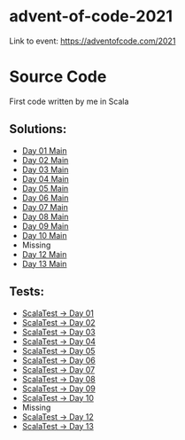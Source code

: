 # advent-of-code-2021

Link to event: https://adventofcode.com/2021

# Source Code

First code written by me in Scala

## Solutions:
* [Day 01 Main](https://github.com/mzielinski/advent-of-code-2021/blob/main/src/main/scala/com/mzielinski/aoc2021/day01/Day01.scala)
* [Day 02 Main](https://github.com/mzielinski/advent-of-code-2021/blob/main/src/main/scala/com/mzielinski/aoc2021/day02/Day02.scala)
* [Day 03 Main](https://github.com/mzielinski/advent-of-code-2021/blob/main/src/main/scala/com/mzielinski/aoc2021/day03/Day03.scala)
* [Day 04 Main](https://github.com/mzielinski/advent-of-code-2021/blob/main/src/main/scala/com/mzielinski/aoc2021/day04/Day04.scala)
* [Day 05 Main](https://github.com/mzielinski/advent-of-code-2021/blob/main/src/main/scala/com/mzielinski/aoc2021/day05/Day05.scala)
* [Day 06 Main](https://github.com/mzielinski/advent-of-code-2021/blob/main/src/main/scala/com/mzielinski/aoc2021/day06/Day06.scala)
* [Day 07 Main](https://github.com/mzielinski/advent-of-code-2021/blob/main/src/main/scala/com/mzielinski/aoc2021/day07/Day07.scala)
* [Day 08 Main](https://github.com/mzielinski/advent-of-code-2021/blob/main/src/main/scala/com/mzielinski/aoc2021/day08/Day08.scala)
* [Day 09 Main](https://github.com/mzielinski/advent-of-code-2021/blob/main/src/main/scala/com/mzielinski/aoc2021/day09/Day09.scala)
* [Day 10 Main](https://github.com/mzielinski/advent-of-code-2021/blob/main/src/main/scala/com/mzielinski/aoc2021/day10/Day10.scala)
* Missing
* [Day 12 Main](https://github.com/mzielinski/advent-of-code-2021/blob/main/src/main/scala/com/mzielinski/aoc2021/day12/Day12.scala)
* [Day 13 Main](https://github.com/mzielinski/advent-of-code-2021/blob/main/src/main/scala/com/mzielinski/aoc2021/day13/Day13.scala)

## Tests:
* [ScalaTest → Day 01](https://github.com/mzielinski/advent-of-code-2021/blob/main/src/test/scala/com/mzielinski/aoc2021/day01/Day01Test.scala)
* [ScalaTest → Day 02](https://github.com/mzielinski/advent-of-code-2021/blob/main/src/test/scala/com/mzielinski/aoc2021/day02/Day02Test.scala)
* [ScalaTest → Day 03](https://github.com/mzielinski/advent-of-code-2021/blob/main/src/test/scala/com/mzielinski/aoc2021/day03/Day03Test.scala)
* [ScalaTest → Day 04](https://github.com/mzielinski/advent-of-code-2021/blob/main/src/test/scala/com/mzielinski/aoc2021/day04/Day04Test.scala)
* [ScalaTest → Day 05](https://github.com/mzielinski/advent-of-code-2021/blob/main/src/test/scala/com/mzielinski/aoc2021/day05/Day05Test.scala)
* [ScalaTest → Day 06](https://github.com/mzielinski/advent-of-code-2021/blob/main/src/test/scala/com/mzielinski/aoc2021/day06/Day06Test.scala)
* [ScalaTest → Day 07](https://github.com/mzielinski/advent-of-code-2021/blob/main/src/test/scala/com/mzielinski/aoc2021/day07/Day07Test.scala)
* [ScalaTest → Day 08](https://github.com/mzielinski/advent-of-code-2021/blob/main/src/test/scala/com/mzielinski/aoc2021/day08/Day08Test.scala)
* [ScalaTest → Day 09](https://github.com/mzielinski/advent-of-code-2021/blob/main/src/test/scala/com/mzielinski/aoc2021/day09/Day09Test.scala)
* [ScalaTest → Day 10](https://github.com/mzielinski/advent-of-code-2021/blob/main/src/test/scala/com/mzielinski/aoc2021/day10/Day10Test.scala)
* Missing
* [ScalaTest → Day 12](https://github.com/mzielinski/advent-of-code-2021/blob/main/src/test/scala/com/mzielinski/aoc2021/day12/Day12Test.scala)
* [ScalaTest → Day 13](https://github.com/mzielinski/advent-of-code-2021/blob/main/src/test/scala/com/mzielinski/aoc2021/day13/Day13Test.scala)